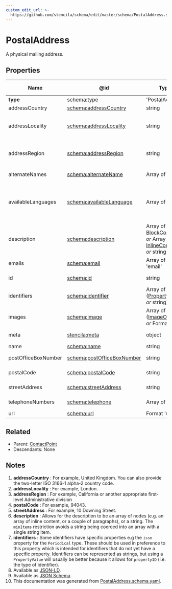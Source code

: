 ```yaml
---
custom_edit_url: >-
  https://github.com/stencila/schema/edit/master/schema/PostalAddress.schema.yaml
---
```


# PostalAddress

A physical mailing address.

## Properties

| Name                | @id                                                                  | Type                                                                                                                   | Description                                                                                                     | Inherited from                             |
| ------------------- | -------------------------------------------------------------------- | ---------------------------------------------------------------------------------------------------------------------- | --------------------------------------------------------------------------------------------------------------- | ------------------------------------------ |
| **type**            | [schema:type](https://schema.org/type)                               | 'PostalAddress'                                                                                                        | The name of the type.                                                                                           | [Entity](../other/Entity.md)               |
| addressCountry      | [schema:addressCountry](https://schema.org/addressCountry)           | string                                                                                                                 | The country. See note [1](#notes).                                                                              | [PostalAddress](../other/PostalAddress.md) |
| addressLocality     | [schema:addressLocality](https://schema.org/addressLocality)         | string                                                                                                                 | The locality in which the street address is, and which is in the region. See note [2](#notes).                  | [PostalAddress](../other/PostalAddress.md) |
| addressRegion       | [schema:addressRegion](https://schema.org/addressRegion)             | string                                                                                                                 | The region in which the locality is, and which is in the country. See note [3](#notes).                         | [PostalAddress](../other/PostalAddress.md) |
| alternateNames      | [schema:alternateName](https://schema.org/alternateName)             | Array of string                                                                                                        | Alternate names (aliases) for the item.                                                                         | [Thing](../other/Thing.md)                 |
| availableLanguages  | [schema:availableLanguage](https://schema.org/availableLanguage)     | Array of string                                                                                                        | Languages (human not programming) in which it is possible to communicate with the organization/department etc.  | [ContactPoint](../other/ContactPoint.md)   |
| description         | [schema:description](https://schema.org/description)                 | Array of [BlockContent](../prose/BlockContent.md) _or_ Array of [InlineContent](../prose/InlineContent.md) _or_ string | A description of the item. See note [6](#notes).                                                                | [Thing](../other/Thing.md)                 |
| emails              | [schema:email](https://schema.org/email)                             | Array of Format 'email'                                                                                                | Email address for correspondence.                                                                               | [ContactPoint](../other/ContactPoint.md)   |
| id                  | [schema:id](https://schema.org/id)                                   | string                                                                                                                 | The identifier for this item.                                                                                   | [Entity](../other/Entity.md)               |
| identifiers         | [schema:identifier](https://schema.org/identifier)                   | Array of ([PropertyValue](../other/PropertyValue.md) _or_ string)                                                      | Any kind of identifier for any kind of Thing. See note [7](#notes).                                             | [Thing](../other/Thing.md)                 |
| images              | [schema:image](https://schema.org/image)                             | Array of ([ImageObject](../media/ImageObject.md) _or_ Format 'uri')                                                    | Images of the item.                                                                                             | [Thing](../other/Thing.md)                 |
| meta                | [stencila:meta](https://schema.stenci.la/meta.jsonld)                | object                                                                                                                 | Metadata associated with this item.                                                                             | [Entity](../other/Entity.md)               |
| name                | [schema:name](https://schema.org/name)                               | string                                                                                                                 | The name of the item.                                                                                           | [Thing](../other/Thing.md)                 |
| postOfficeBoxNumber | [schema:postOfficeBoxNumber](https://schema.org/postOfficeBoxNumber) | string                                                                                                                 | The post office box number.                                                                                     | [PostalAddress](../other/PostalAddress.md) |
| postalCode          | [schema:postalCode](https://schema.org/postalCode)                   | string                                                                                                                 | The postal code. See note [4](#notes).                                                                          | [PostalAddress](../other/PostalAddress.md) |
| streetAddress       | [schema:streetAddress](https://schema.org/streetAddress)             | string                                                                                                                 | The street address. See note [5](#notes).                                                                       | [PostalAddress](../other/PostalAddress.md) |
| telephoneNumbers    | [schema:telephone](https://schema.org/telephone)                     | Array of string                                                                                                        | Telephone numbers for the contact point.                                                                        | [ContactPoint](../other/ContactPoint.md)   |
| url                 | [schema:url](https://schema.org/url)                                 | Format 'uri'                                                                                                           | The URL of the item.                                                                                            | [Thing](../other/Thing.md)                 |

## Related

-   Parent: [ContactPoint](../other/ContactPoint.md)
-   Descendants: None

## Notes

1.  **addressCountry** : For example, United Kingdom. You can also provide the two-letter ISO 3166-1 alpha-2 country code.
2.  **addressLocality** : For example, London.
3.  **addressRegion** : For example, California or another appropriate first-level Administrative division
4.  **postalCode** : For example, 94043.
5.  **streetAddress** : For example, 10 Downing Street.
6.  **description** : Allows for the description to be an array of nodes (e.g. an array of inline content, or a couple of paragraphs), or a string. The `minItems` restriction avoids a string being coerced into an array with a single string item.
7.  **identifiers** : Some identifiers have specific properties e.g the `issn` property for the `Periodical` type. These should be used in preference to this property which is intended for identifiers that do not yet have a specific property. Identifiers can be represented as strings, but using a `PropertyValue` will usually be better because it allows for `propertyID` (i.e. the type of identifier).
8.  Available as [JSON-LD](https://schema.stenci.la/PostalAddress.jsonld).
9.  Available as [JSON Schema](https://schema.stenci.la/v1/PostalAddress.schema.json).
10. This documentation was generated from [PostalAddress.schema.yaml](https://github.com/stencila/schema/blob/master/schema/PostalAddress.schema.yaml).
